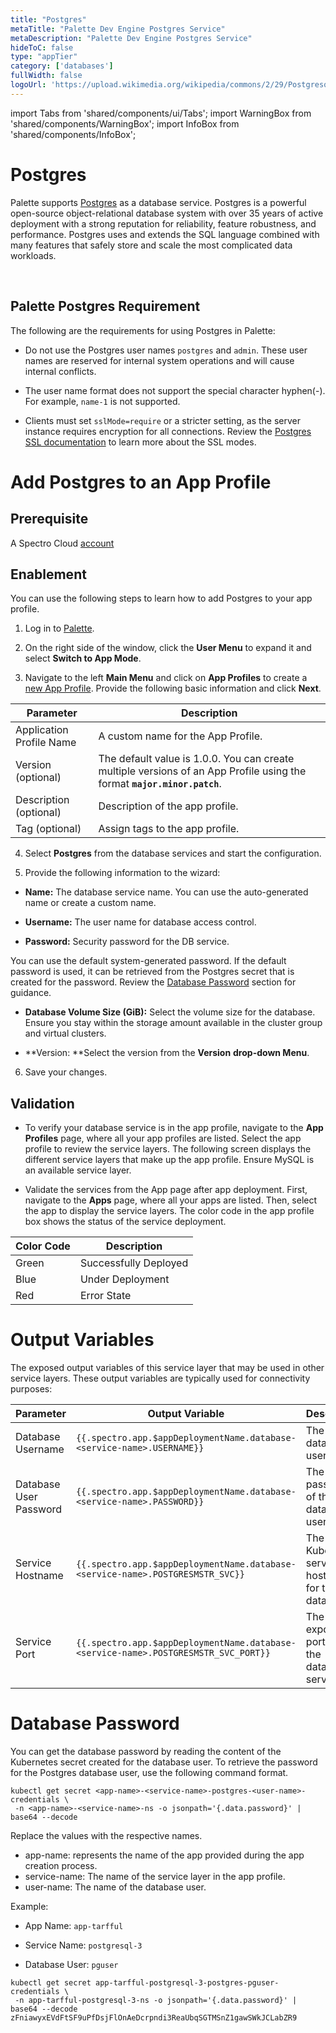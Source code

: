 ```yaml
---
title: "Postgres"
metaTitle: "Palette Dev Engine Postgres Service"
metaDescription: "Palette Dev Engine Postgres Service"
hideToC: false
type: "appTier"
category: ['databases']
fullWidth: false
logoUrl: 'https://upload.wikimedia.org/wikipedia/commons/2/29/Postgresql_elephant.svg'
---
```


import Tabs from 'shared/components/ui/Tabs';
import WarningBox from 'shared/components/WarningBox';
import InfoBox from 'shared/components/InfoBox';


# Postgres

Palette supports [Postgres](https://www.postgresql.org/) as a database service. Postgres is a powerful open-source object-relational database system with over 35 years of active deployment with a strong reputation for reliability, feature robustness, and performance. Postgres uses and extends the SQL language combined with many features that safely store and scale the most complicated data workloads.

<br />

## Palette Postgres Requirement

The following are the requirements for using Postgres in Palette:

* Do not use the Postgres user names `postgres` and `admin`. These user names are reserved for internal system operations and will cause internal conflicts.


* The user name format does not support the special character hyphen(-). For example, `name-1` is not supported. 


* Clients must set `sslMode=require` or a stricter setting, as the server instance requires encryption for all connections. Review the [Postgres SSL documentation](https://www.postgresql.org/docs/current/libpq-ssl.html) to learn more about the SSL modes.


# Add Postgres to an App Profile


## Prerequisite

A Spectro Cloud [account](https://www.spectrocloud.com/get-started/)

## Enablement

You can use the following steps to learn how to add Postgres to your app profile.

1. Log in to [Palette](https://console.spectrocloud.com).


2. On the right side of the window, click the **User Menu** to expand it and select **Switch to App Mode**.


3. Navigate to the left **Main Menu** and click on **App Profiles** to create a [new App Profile](/devx/app-profile/create-app-profile/). Provide the following basic information and click **Next**.

|         **Parameter**   | **Description**  |
|-------------------------|-----------------|
|Application Profile Name | A custom name for the App Profile.|
|Version (optional)       | The default value is 1.0.0. You can create multiple versions of an App Profile using the format **`major.minor.patch`**.
|Description (optional)   | Description of the app profile. | 
|Tag (optional)           | Assign tags to the app profile.|


4. Select **Postgres** from the database services and start the configuration.
  

5. Provide the following information to the wizard:

  * **Name:** The database service name. You can use the auto-generated name or create a custom name.


  * **Username:** The user name for database access control. 


  * **Password:** Security password for the DB service.

<InfoBox>


You can use the default system-generated password. If the default password is used, it can be retrieved from the Postgres secret that is created for the password. Review the [Database Password](/devx/app-profile/services/service-listings/postgresql-db/#database-password) section for guidance.

</InfoBox>


  * **Database Volume Size (GiB):** Select the volume size for the database. Ensure you stay within the storage amount available in the cluster group and virtual clusters. 

  * **Version: **Select the version from the **Version** **drop-down Menu**.
   
6. Save your changes.

## Validation

* To verify your database service is in the app profile, navigate to the **App Profiles** page, where all your app profiles are listed. Select the app profile to review the service layers. The following screen displays the different service layers that make up the app profile. Ensure MySQL is an available service layer.


* Validate the services from the App page after app deployment. First, navigate to the **Apps** page, where all your apps are listed. Then, select the app to display the service layers. The color code in the app profile box shows the status of the service deployment.

|**Color Code**| **Description**|
|--------------|--------------|
|Green| Successfully Deployed|
|Blue | Under Deployment|
|Red  | Error State|



# Output Variables

The exposed output variables of this service layer that may be used in other service layers. These output variables are typically used for connectivity purposes:

| Parameter              | Output Variable                                                                     | Description                                     |
|------------------------|-------------------------------------------------------------------------------------|-------------------------------------------------|
| Database Username      | `{{.spectro.app.$appDeploymentName.database-<service-name>.USERNAME}}`              | The database user name.                         |
| Database User Password | `{{.spectro.app.$appDeploymentName.database-<service-name>.PASSWORD}}`              | The password of the database user name. |
| Service Hostname       | `{{.spectro.app.$appDeploymentName.database-<service-name>.POSTGRESMSTR_SVC}}`      | The Kubernetes service hostname for the database.                |
| Service Port           | `{{.spectro.app.$appDeploymentName.database-<service-name>.POSTGRESMSTR_SVC_PORT}}` | The exposed ports for the database service.              |


# Database Password

You can get the database password by reading the content of the Kubernetes secret created for the database user. To retrieve the password for the Postgres database user, use the following command format. 

```
kubectl get secret <app-name>-<service-name>-postgres-<user-name>-credentials \
 -n <app-name>-<service-name>-ns -o jsonpath='{.data.password}' | base64 --decode
```

Replace the values with the respective names.

  * app-name: represents the name of the app provided during the app creation process.
  * service-name: The name of the service layer in the app profile.
  * user-name: The name of the database user.


Example: 

- App Name: `app-tarfful`

- Service Name: `postgresql-3`

- Database User: `pguser`

```
kubectl get secret app-tarfful-postgresql-3-postgres-pguser-credentials \
 -n app-tarfful-postgresql-3-ns -o jsonpath='{.data.password}' | base64 --decode
zFniawyxEVdFtSF9uPfDsjFlOnAeDcrpndi3ReaUbqSGTMSnZ1gawSWkJCLabZR9
```